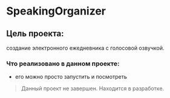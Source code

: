 # SpeakingOrganizer
## Цель проекта:
создание электронного ежедневника с голосовой озвучкой.
### Что реализовано в данном проекте: 
* его можно просто запустить и посмотреть 
> Данный проект не завершен. Находится в разработке.
